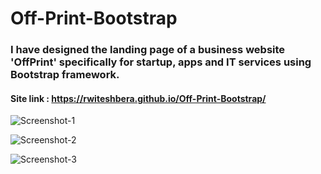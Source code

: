 # Off-Print-Bootstrap
### I have designed the landing page of a business website 'OffPrint' specifically for startup, apps and IT services using Bootstrap framework.

#### Site link : https://rwiteshbera.github.io/Off-Print-Bootstrap/

![Screenshot-1](https://user-images.githubusercontent.com/73098407/112017122-56382a80-8b53-11eb-86ea-53ca9eb0f080.png)

![Screenshot-2](https://user-images.githubusercontent.com/73098407/112017132-589a8480-8b53-11eb-9184-5b720eb475a3.png)

![Screenshot-3](https://user-images.githubusercontent.com/73098407/112017134-59331b00-8b53-11eb-8fc0-ee467694e45c.png)


